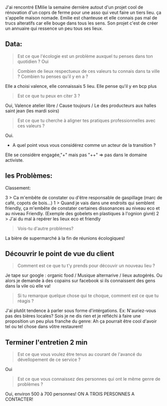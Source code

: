 J'ai rencontré EMilie la semaine dernière autout d'un projet cool de rénovation d'un coprs de ferme pour une asso qui veut faire un tiers lieu. ça s'appelle maison nomade. 
Emilie est chanteuse et elle connais pas mal de trucs alteratifs car elle bouge dans tous les sens. Son projet c'est de créer un annuaire qui ressence un peu tous ses lieux. 


## Data:
> Est ce que l'écologie est un problème auxquel tu penses dans ton quotidien ?
Oui

> Combien de lieux respectueux de ces valeurs tu connais dans ta ville ? Combien tu penses qu'il y en a ? 

Elle a choisi valence, elle connaissais 5 lieu. Elle pense qu'il y en bcp plus

> Est ce que tu peux en citer 3 ? 

Oui, Valence atelier libre / Cause toujours / Le des producteurs aux halles saint jean (les mardi soirs)

> Est ce que tu cherche à aligner tes pratiques professionnelles avec ces valeurs ? 

Oui.

- A quel point vous vous considérez comme un acteur de la transition ? 

Elle se considère engagée,"+" mais pas "++" => pas dans le domaine activiste.

## les Problèmes:

Classement: 

3 > Ca m'embête de constater ou d'être responsable de gaspillage (marc de café, copots de bois...)
1 > Quand je vais dans une endroits qui semblent friendly, ça m'embête de constater certaines dissonances au niveau eco et au niveau Friendly. (Exemple des gobelets en plastiques à l'ognion givré)
2 > J'ai du mal à repérer les lieux eco et friendly 


> Vois-tu d'autre problèmes? 

La bière de supermarché à la fin de réunions écologiques!

## Découvrir le point de vue du client 

> Comment est ce que tu t'y prends pour découvir un nouveau lieu  ?

Je tape sur google : organic food / Musique alternarive / lieux autogérés. 
Ou alors je demande à des copains sur facebook si ils connaissent des gens dans la vile où elle va! 

> Si tu remarque quelque chose qui te choque, comment est ce que tu réagis ? 

J'ai plutôt tendence à parler sous forme d'intérgations. Ex: N'auriez-vous pas des bières locales? 
Sois je ne dis rien et je réfléchi à faire une proposition un peu plus franche du genre: Ah ça pourrait être cool d'avoir tel ou tel chose dans vôtre restaurent! 

## Terminer l'entretien 2 min 

> Est ce que vous voulez être tenus au courant de l'avancé du dévellopement de ce service ?

Oui 

> Est ce que vous connaissez des personnes qui ont le même genre de problèmes ?

Oui, environ 500 à 700 personnes! ON A TROIS PERSONNES A CONTACTER! 

